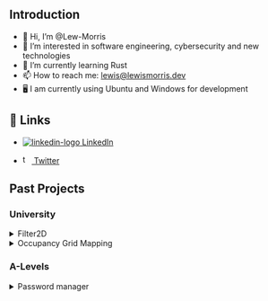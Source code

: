 ## Introduction
- 👋 Hi, I’m @Lew-Morris
- 👀 I’m interested in software engineering, cybersecurity and new technologies
- 🌱 I’m currently learning Rust
- 📫 How to reach me: [lewis@lewismorris.dev](mailto:lewis@lewismorris.dev)
- 🖥️ I am currently using Ubuntu and Windows for development

## 🔗 Links
- <a href="https://www.linkedin.com/in/lewis-morris/" rel="nofollow noreferrer">
  <img src="https://i.stack.imgur.com/gVE0j.png" alt="linkedin-logo"> LinkedIn
</a>

- <a href="https://twitter.com/lew___" rel="nofollow noreferrer">
  <img src="https://user-images.githubusercontent.com/78938056/234883076-a4f002c6-3531-4f26-bd6f-6b9bced04e73.svg" alt="twitter-logo" style="width:16px;height:16px;"> Twitter
</a>


## Past Projects
### University
<details closed>
  <summary>Filter2D</summary>
    <br>
    - A reimplementation of OpenCV's filter2D algorithm
  <br>
    - <b>Grade:</b> 78/100
  <br>
    - <a href="https://github.com/Lew-Morris/filter2D">Repository </a>
  <br>
    - <b>Module:</b> Computer Vision
  <br>
    - <b>Language:</b> Python
</details>

<details closed>
  <summary>Occupancy Grid Mapping</summary>
  <br>
    - An autonomous Webots robot designed to build an occupancy grid (map) of its surroundings
  <br>
    - <b>Repository</b> - Private until deadline has passed
  <br>
    - <b>Grade:</b> 72/100
  <br>
    - <b>Module:</b> Autonomous mobile robotics
  <br>
    - <b>Language:</b> Python
  <br>
<!--   <details closed> -->
<!--     <summary>What I learned</summary> -->
<!--     <br> -->
<!--     - <b></b> -->
<!-- </details> -->
</details>  

### A-Levels
<details closed>
  <summary>Password manager</summary>
  <br>
    - A locally stored password manager with a GUI, SMS 2FA for login, SHA256 and AES256 encryption, and a backup password/PIN to recover passwords.
  <br>
      - <b>Grade:</b> A
  <br>
    - <b>Subject:</b> Computer Science A-Level
  <br>
    - <b>Language:</b> VB.NET
  <br>
  <details closed>
    <summary><b>Features</b></summary>
    <br>
      - User login with encrypted details stored in a MySQL database
    <br>
      - Multi-factor authentication using Twillio API(SMS)
    <br>
      - Salted and hashed passwords utilising AES-256, stored in an OpenSQL database
    <br>
      - Complex password generator with user-defined parameters
    <br>
      - An encrypted 32 character recovery key saved locally to prevent data loss
    <br>
  </details>
  <details closed>
    <summary><b>What I learned</b></summary>
    <br>
      - Experience in all stages of the SDLC (Software-Development-Life-Cycle)
    <br>
      - Encryption standards
    <br>
      - Secure personal data storage practices
    <br>
      - Account security practices (Unique passwords, 2FA)
    <br>
  </details>
</details>

<!-- **More to be added soon!** -->

<!-- Dropdown copy-paste -->
<!-- 
<details closed>
  <summary>SUMMARY</summary>
  <br>
</details>
 -->
